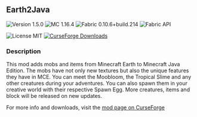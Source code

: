 ## Earth2Java

![Version 1.5.0](https://img.shields.io/badge/Version-1.5.0-brightgreen)
![MC 1.16.4](https://img.shields.io/badge/MC-1.16.4-blue)
![Fabric 0.10.6+build.214](https://img.shields.io/badge/Fabric%20Loader-0.10.6+build.214-dfd4b7)
![Fabric API](https://img.shields.io/badge/Fabric%20API-0.25.1+build.416--1.16-dfd4b7)

![License MIT](https://img.shields.io/badge/License-MIT-blue)
[![CurseForge Downloads](https://img.shields.io/badge/dynamic/json?color=f16436&label=CurseForge&query=%24.downloadCount&suffix=%20Downloads&url=https%3A%2F%2Faddons-ecs.forgesvc.net%2Fapi%2Fv2%2Faddon%2F398022)](https://www.curseforge.com/minecraft/mc-mods/earth2java-fabric)
### Description
This mod adds mobs and items from Minecraft Earth to Minecraft Java Edition. The mobs have not only new textures but also the unique features they have in MCE. You can meet the Moobloom, the Tropical Slime and any other creatures during your adventures. You can also spawn them in your creative world with their respective Spawn Egg.
More creatures, items and block will be released on new updates.

For more info and downloads, visit the [mod page on CurseForge](https://www.curseforge.com/minecraft/mc-mods/earth2java-fabric)
